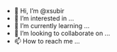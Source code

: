 - 👋 Hi, I’m @xsubir
- 👀 I’m interested in ...
- 🌱 I’m currently learning ...
- 💞️ I’m looking to collaborate on ...
- 📫 How to reach me ...

<!---
xsubir/xsubir is a ✨ special ✨ repository because its `README.md` (this file) appears on your GitHub profile.
You can click the Preview link to take a look at your changes.
--->
